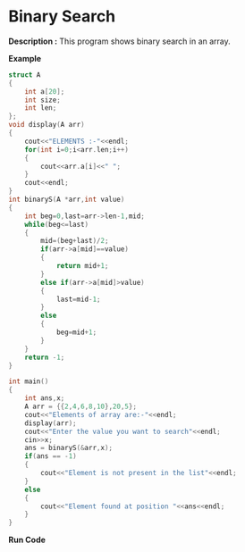 # Binary Search

**Description :** This program shows binary search in an array.

**Example**

```cpp
struct A
{
	int a[20];
	int size;
	int len;
};
void display(A arr)
{
	cout<<"ELEMENTS :-"<<endl;
	for(int i=0;i<arr.len;i++)
	{
		cout<<arr.a[i]<<" ";
	}
	cout<<endl;
}
int binaryS(A *arr,int value)
{
	int beg=0,last=arr->len-1,mid;
	while(beg<=last)
	{
		mid=(beg+last)/2;
		if(arr->a[mid]==value)
		{
			return mid+1;
		}
		else if(arr->a[mid]>value)
		{
			last=mid-1;
		}
		else
		{
			beg=mid+1;
		}
	}
	return -1;
}

int main()
{
	int ans,x;
	A arr = {{2,4,6,8,10},20,5};
	cout<<"Elements of array are:-"<<endl;
	display(arr);
	cout<<"Enter the value you want to search"<<endl;
	cin>>x;
	ans = binaryS(&arr,x);
	if(ans == -1)
	{
		cout<<"Element is not present in the list"<<endl;
	}
	else
	{
		cout<<"Element found at position "<<ans<<endl;
	}
}
```

**Run Code[](https://rextester.com/NAAP90361)**
